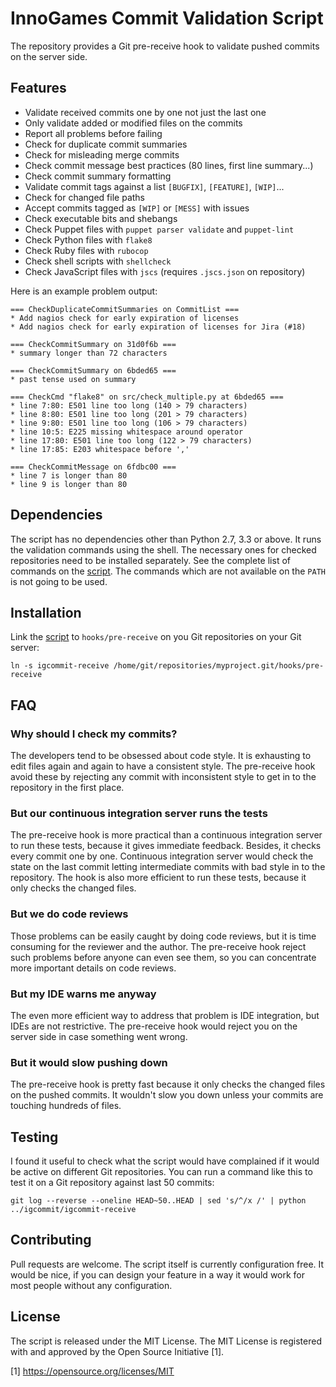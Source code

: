 InnoGames Commit Validation Script
==================================

The repository provides a Git pre-receive hook to validate pushed commits on
the server side.

Features
--------

* Validate received commits one by one not just the last one
* Only validate added or modified files on the commits
* Report all problems before failing
* Check for duplicate commit summaries
* Check for misleading merge commits
* Check commit message best practices (80 lines, first line summary...)
* Check commit summary formatting
* Validate commit tags against a list `[BUGFIX]`, `[FEATURE]`, `[WIP]`...
* Check for changed file paths
* Accept commits tagged as `[WIP]` or `[MESS]` with issues 
* Check executable bits and shebangs
* Check Puppet files with `puppet parser validate` and `puppet-lint`
* Check Python files with `flake8`
* Check Ruby files with `rubocop`
* Check shell scripts with `shellcheck`
* Check JavaScript files with `jscs` (requires `.jscs.json` on repository)

Here is an example problem output:

```
=== CheckDuplicateCommitSummaries on CommitList ===
* Add nagios check for early expiration of licenses
* Add nagios check for early expiration of licenses for Jira (#18)

=== CheckCommitSummary on 31d0f6b ===
* summary longer than 72 characters

=== CheckCommitSummary on 6bded65 ===
* past tense used on summary

=== CheckCmd "flake8" on src/check_multiple.py at 6bded65 ===
* line 7:80: E501 line too long (140 > 79 characters)
* line 8:80: E501 line too long (201 > 79 characters)
* line 9:80: E501 line too long (106 > 79 characters)
* line 10:5: E225 missing whitespace around operator
* line 17:80: E501 line too long (122 > 79 characters)
* line 17:85: E203 whitespace before ','

=== CheckCommitMessage on 6fdbc00 ===
* line 7 is longer than 80
* line 9 is longer than 80
```

Dependencies
------------

The script has no dependencies other than Python 2.7, 3.3 or above.  It runs
the validation commands using the shell.  The necessary ones for checked
repositories need to be installed separately.  See the complete list of
commands on the [script](igcommit-receive).  The commands which are not
available on the `PATH` is not going to be used.

Installation
------------

Link the [script](igcommit-receive) to `hooks/pre-receive` on you Git
repositories on your Git server:

```shell
ln -s igcommit-receive /home/git/repositories/myproject.git/hooks/pre-receive
```

FAQ
---

### Why should I check my commits?

The developers tend to be obsessed about code style.  It is exhausting
to edit files again and again to have a consistent style.  The pre-receive
hook avoid these by rejecting any commit with inconsistent style to get
in to the repository in the first place.

### But our continuous integration server runs the tests

The pre-receive hook is more practical than a continuous integration server
to run these tests, because it gives immediate feedback.  Besides, it checks
every commit one by one.  Continuous integration server would check the state
on the last commit letting intermediate commits with bad style in to
the repository.  The hook is also more efficient to run these tests, because
it only checks the changed files.

### But we do code reviews

Those problems can be easily caught by doing code reviews, but it is time
consuming for the reviewer and the author.  The pre-receive hook reject such
problems before anyone can even see them, so you can concentrate more
important details on code reviews.

### But my IDE warns me anyway

The even more efficient way to address that problem is IDE integration, but
IDEs are not restrictive.  The pre-receive hook would reject you on the server
side in case something went wrong.

### But it would slow pushing down

The pre-receive hook is pretty fast because it only checks the changed files
on the pushed commits.  It wouldn't slow you down unless your commits are
touching hundreds of files.

Testing
-------

I found it useful to check what the script would have complained if it would
be active on different Git repositories.  You can run a command like this
to test it on a Git repository against last 50 commits:

```shell
git log --reverse --oneline HEAD~50..HEAD | sed 's/^/x /' | python ../igcommit/igcommit-receive
```

Contributing
------------

Pull requests are welcome.  The script itself is currently configuration free.
It would be nice, if you can design your feature in a way it would work
for most people without any configuration.

License
-------

The script is released under the MIT License.  The MIT License is registered
with and approved by the Open Source Initiative [1].

[1] https://opensource.org/licenses/MIT
